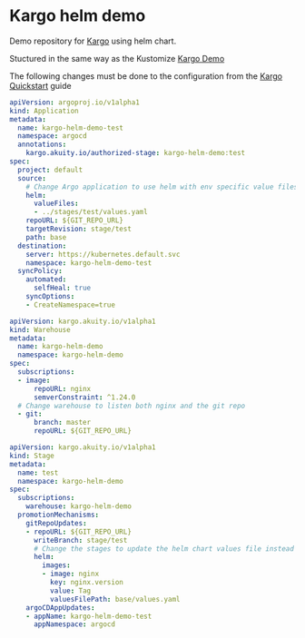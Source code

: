 # Kargo helm demo

Demo repository for [Kargo](https://kargo.akuity.io/) using helm chart. 

Stuctured in the same way as the Kustomize [Kargo Demo](https://github.com/akuity/kargo-demo)

The following changes must be done to the configuration from the [Kargo Quickstart](https://kargo.akuity.io/quickstart/) guide

```yaml
apiVersion: argoproj.io/v1alpha1
kind: Application
metadata:
  name: kargo-helm-demo-test
  namespace: argocd
  annotations:
    kargo.akuity.io/authorized-stage: kargo-helm-demo:test
spec:
  project: default
  source:
    # Change Argo application to use helm with env specific value files 
    helm:
      valueFiles:
      - ../stages/test/values.yaml
    repoURL: ${GIT_REPO_URL}
    targetRevision: stage/test
    path: base
  destination:
    server: https://kubernetes.default.svc
    namespace: kargo-helm-demo-test
  syncPolicy:
    automated:
      selfHeal: true
    syncOptions:
    - CreateNamespace=true
```

```yaml
apiVersion: kargo.akuity.io/v1alpha1
kind: Warehouse
metadata:
  name: kargo-helm-demo
  namespace: kargo-helm-demo
spec:
  subscriptions:
  - image:
      repoURL: nginx
      semverConstraint: ^1.24.0
  # Change warehouse to listen both nginx and the git repo
  - git:
      branch: master
      repoURL: ${GIT_REPO_URL}
```

```yaml
apiVersion: kargo.akuity.io/v1alpha1
kind: Stage
metadata:
  name: test
  namespace: kargo-helm-demo
spec:
  subscriptions:
    warehouse: kargo-helm-demo
  promotionMechanisms:
    gitRepoUpdates:
    - repoURL: ${GIT_REPO_URL}
      writeBranch: stage/test
      # Change the stages to update the helm chart values file instead
      helm:
        images:
        - image: nginx
          key: nginx.version
          value: Tag
          valuesFilePath: base/values.yaml
    argoCDAppUpdates:
    - appName: kargo-helm-demo-test
      appNamespace: argocd
```
